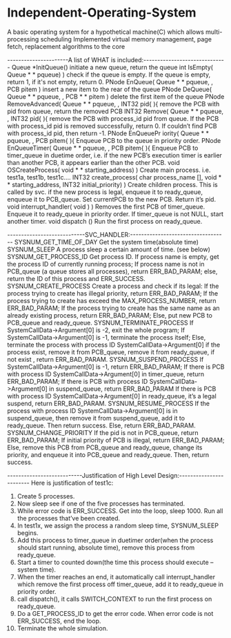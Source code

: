 Independent-Operating-System
============================

A basic operating system for a hypothetical machine(C) which allows multi-processing scheduling
Implemented virtual memory management, page fetch, replacement algorithms to the core


----------------------A list of WHAT is included:------------------------------
Queue *InitQueue()
initiate a new queue, return the queue
int IsEmpty( Queue * * pqueue) )
check if the queue is empty. If the queue is empty, return 1, if it's not empty, return 0.
PNode EnQueue( Queue * * pqueue, , PCB pitem )
insert a new item to the rear of the queue
PNode DeQueue( Queue * * pqueue, , PCB * * pitem )
delete the first item of the queue
PNode RemoveAdvanced( Queue * * pqueue, , INT32 pid{ ){
remove the PCB with pid from queue, return the removed PCB
INT32 Remove( Queue * * pqueue, , INT32 pid{ ){
remove the PCB with process_id pid from queue.
If the PCB with process_id pid is removed successfully, return 0.
If couldn’t find PCB with process_id pid, then return -1.
PNode EnQueuePr iority( Queue * * pqueue, , PCB pitem{ ){
Enqueue PCB to the queue in priority order.
PNode EnQueueTimer( Queue * * pqueue, , PCB pitem{ ){
Enqueue PCB to timer_queue in duetime order, i.e. if the new PCB’s execution timer is earlier than
another PCB, it appears earlier than the other PCB.
void OSCreateProcess( void * * starting_address) )
Create main process. i.e. test1a, test1b, test1c….
INT32 create_process( char process_name [],  void * * starting_address,  INT32
initial_priority) )
Create children process. This is called by svc.
if the new process is legal, enqueue it to ready_queue, enqueue it to PCB_queue.
Set currentPCB to the new PCB.
Return it’s pid.
void interrupt_handler(  void ) )
Removes the first PCB of timer_queue. Enqueue it to ready_queue in priority order.
If timer_queue is not NULL, start another timer.
void dispatch ()
Run the first process on ready_queue.






----------------------------SVC_HANDLER:-----------------------------------
SYSNUM_GET_TIME_OF_DAY
Get the system time(absolute time)
SYSNUM_SLEEP
A process sleep a certain amount of time. (see below)
SYSNUM_GET_PROCESS_ID
Get process ID.
If process name is empty, get the process ID of currently running process;
If process name is not in PCB_queue (a queue stores all processes), return ERR_BAD_PARAM;
else, return the ID of this process and ERR_SUCCESS.
SYSNUM_CREATE_PROCESS
Create a process and check if its legal:
If the process trying to create has illegal priority, return ERR_BAD_PARAM;
If the process trying to create has exceed the MAX_PROCESS_NUMBER, return ERR_BAD_PARAM;
If the process trying to create has the same name as an already existing process, return
ERR_BAD_PARAM;
Else, put new PCB to PCB_queue and ready_queue.
SYSNUM_TERMINATE_PROCESS
If SystemCallData->Argument[0] is -2, exit the whole program;
If SystemCallData->Argument[0] is -1, terminate the process itself;
Else, terminate the process with process ID SystemCallData->Argument[0] if the process exist,
remove it from PCB_queue, remove it from ready_queue, if not exist , return ERR_BAD_PARAM.
SYSNUM_SUSPEND_PROCESS
If SystemCallData->Argument[0] is -1, return ERR_BAD_PARAM;
If there is PCB with process ID SystemCallData->Argument[0] in timer_queue, return
ERR_BAD_PARAM;
If there is PCB with process ID SystemCallData->Argument[0] in suspend_queue, return
ERR_BAD_PARAM
If there is PCB with process ID SystemCallData->Argument[0] in ready_queue, it’s a legal suspend,
return ERR_BAD_PARAM.
SYSNUM_RESUME_PROCESS
If the process with process ID SystemCallData->Argument[0] is in suspend_queue, then remove it
from suspend_queue, add it to ready_queue. Then return success.
Else, return ERR_BAD_PARAM.
SYSNUM_CHANGE_PRIORITY
If the pid is not in PCB_queue, return ERR_BAD_PARAM;
If initial priority of PCB is illegal, return ERR_BAD_PARAM;
Else, remove this PCB from PCB_queue and ready_queue, change its priority, and enqueue it into
PCB_queue and ready_queue. Then, return success.





---------------------------Justification of High Level Design:------------------------
Here is justification of test1c:
1. Create 5 processes.
2. Now sleep see if one of the five processes has terminated.
3. While error code is ERR_SUCCESS. Get into the loop, sleep 1000. Run all the processes that’ve
been created.
4. In test1x, we assign the process a random sleep time, SYSNUM_SLEEP begins.
5. Add this process to timer_queue in duetimer order(when the process should start running,
absolute time), remove this process from ready_queue.
6. Start a timer to counted down(the time this process should execute – system time).
7. When the timer reaches an end, it automatically call interrupt_handler which remove the first
process off timer_queue, add it to ready_queue in priority order.
8. call dispatch(), it calls SWITCH_CONTEXT to run the first process on ready_queue.
9. Do a GET_PROCESS_ID to get the error code. When error code is not ERR_SUCCESS, end the
loop.
10. Terminate the whole simulation.
